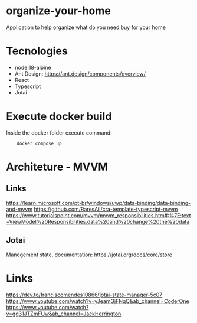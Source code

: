 # organize-your-home
Application to help organize what do you need buy for your home

# Tecnologies
- node:18-alpine
- Ant Design: https://ant.design/components/overview/
- React
- Typescript
- Jotai

# Execute docker build

Inside the docker folder execute command:
```
	docker compose up
```

# Architeture - MVVM

## Links
https://learn.microsoft.com/pt-br/windows/uwp/data-binding/data-binding-and-mvvm
https://github.com/RaresAil/cra-template-typescript-mvvm
https://www.tutorialspoint.com/mvvm/mvvm_responsibilities.htm#:%7E:text=ViewModel%20Responsibilities,data%20and%20change%20the%20data

## Jotai

Manegement state, documentation: https://jotai.org/docs/core/store

# Links
https://dev.to/franciscomendes10866/jotai-state-manager-5c07
https://www.youtube.com/watch?v=yJeamGjFNqQ&ab_channel=CoderOne
https://www.youtube.com/watch?v=gg31JTZmFUw&ab_channel=JackHerrington
